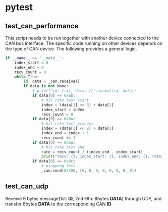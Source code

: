 # pytest

## test_can_performance

This script needs to be run together with another device connected to the CAN bus interface. The specific code running on other devices depends on the type of CAN device. The following provides a general logic.

```python
if __name__ == '__main__':
    index_start = 0
    index_end = 0
    recv_count = 0
    while True:
        id, data = _can.receive()
        if data is not None:
            # print("id: {:x}, data: {}".format(id, data))
            if data[0] == 0xab:
                # hit rate test start
                index = (data[1] << 8) + data[2]
                index_start = index
                recv_count = 0
            if data[0] == 0x0a:
                # hit rate test process
                index = (data[1] << 8) + data[2]
                index_end = index + 1
                recv_count += 1
            if data[0] == 0xba:
                # hit rate test end
                rate = recv_count / (index_end - index_start)
                print("recv: {}, index_start: {}, index_end: {}, rate: {}".format(recv_count, index_start, index_end, rate))
            if data[0] == 0x0c:
                # pingpong test
                _can.send(0x100, [0, 0, 0, 0, 0, 0, 0, 0])
```

## test_can_udp

Receive 9 bytes message(1st: **ID**, 2nd-9th: 8bytes **DATA**) through UDP, and transfer 8bytes **DATA** to the corresponding CAN **ID**.